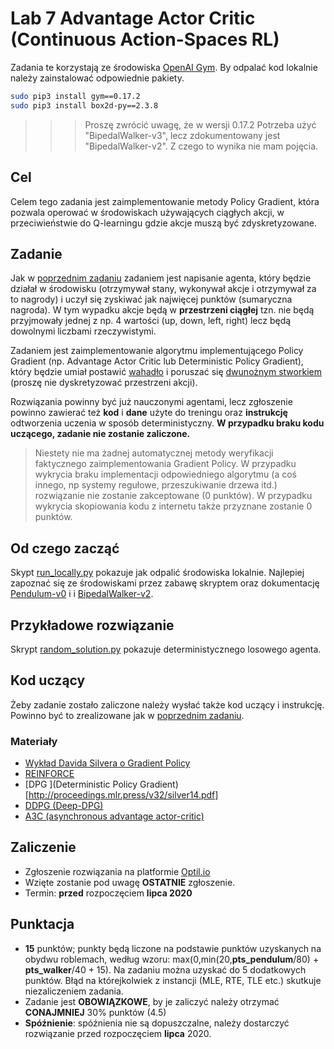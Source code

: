 # Lab 7 Advantage Actor Critic (Continuous Action-Spaces RL)

Zadania te korzystają ze środowiska [OpenAI Gym](https://gym.openai.com). By odpalać kod lokalnie należy zainstalować odpowiednie pakiety.

```bash
sudo pip3 install gym==0.17.2
sudo pip3 install box2d-py==2.3.8

```

>>> Proszę zwrócić uwagę, że w wersji 0.17.2 Potrzeba użyć 
"BipedalWalker-v3", lecz zdokumentowany jest "BipedalWalker-v2". Z czego to wynika nie mam pojęcia.

## Cel
Celem tego zadania jest zaimplementowanie metody Policy Gradient, która pozwala operować w środowiskach używających ciągłych akcji, w przeciwieństwie do Q-learningu gdzie akcje muszą być zdyskretyzowane.

## Zadanie
Jak w [poprzednim zadaniu](../lab6) zadaniem jest napisanie agenta, który będzie działał w środowisku (otrzymywał stany, wykonywał akcje i otrzymywał za to nagrody) i uczył się zyskiwać jak najwięcej punktów (sumaryczna nagroda). W tym wypadku akcje będą w **przestrzeni ciągłej** tzn. nie będą przyjmowały jednej z np. 4 wartości (up, down, left, right) lecz będą dowolnymi liczbami rzeczywistymi.

Zadaniem jest zaimplementowanie algorytmu implementującego Policy Gradient (np. Advantage Actor Critic lub  Deterministic Policy Gradient), który będzie umiał postawić [wahadło](https://gym.openai.com/envs/Pendulum-v0/) i poruszać się [dwunożnym stworkiem](https://gym.openai.com/envs/BipedalWalker-v2) (proszę nie dyskretyzować przestrzeni akcji). 

Rozwiązania powinny być już nauczonymi agentami, lecz zgłoszenie powinno zawierać też **kod** i **dane** użyte do treningu oraz **instrukcję** odtworzenia uczenia w sposób deterministyczny. **W przypadku braku kodu uczącego, zadanie nie zostanie zaliczone.**

> Niestety nie ma żadnej automatycznej metody weryfikacji faktycznego zaimplementowania Gradient Policy. W przypadku wykrycia braku implementacji odpowiedniego algorytmu (a coś innego, np systemy regułowe, przeszukiwanie drzewa itd.) rozwiązanie nie zostanie zakceptowane (0 punktów). W przypadku wykrycia skopiowania kodu z internetu także przyznane zostanie 0 punktów.

## Od czego zacząć
Skypt [run_locally.py](run_locally.py) pokazuje jak odpalić środowiska lokalnie. Najlepiej zapoznać się ze środowiskami przez zabawę skryptem oraz dokumentację 
[Pendulum-v0](https://gym.openai.com/envs/Pendulum-v0/) i i [BipedalWalker-v2](https://gym.openai.com/envs/BipedalWalker-v2).

## Przykładowe rozwiązanie
Skrypt [random_solution.py](random_solution.py) pokazuje deterministycznego losowego agenta.

## Kod uczący
Żeby zadanie zostało zaliczone należy wysłać także kod uczący i instrukcję. Powinno być to zrealizowane jak w [poprzednim zadaniu](../lab6).

### Materiały
* [Wykład Davida Silvera o  Gradient Policy](https://www.youtube.com/watch?v=KHZVXao4qXs)
* [REINFORCE](http://incompleteideas.net/sutton/williams-92.pdf)
* [DPG ](Deterministic Policy Gradient) [http://proceedings.mlr.press/v32/silver14.pdf]
* [DDPG (Deep-DPG)](https://arxiv.org/abs/1509.02971)
* [A3C (asynchronous advantage actor-critic)](https://arxiv.org/pdf/1602.01783.pdf)

## Zaliczenie
* Zgłoszenie rozwiązania na platformie [Optil.io](https://www.optil.io/optilion/problem/3170)
* Wzięte zostanie pod uwagę **OSTATNIE** zgłoszenie.
* Termin: **przed** rozpoczęciem **lipca 2020**



## Punktacja
* **15** punktów; punkty będą liczone na podstawie punktów uzyskanych na obydwu roblemach, według wzoru: max(0,min(20,**pts_pendulum**/80) + **pts_walker**/40 + 15). Na zadaniu można uzyskać do 5 dodatkowych punktów. Błąd na którejkolwiek z instancji (MLE, RTE, TLE etc.) skutkuje niezaliczeniem zadania.
* Zadanie jest **OBOWIĄZKOWE**, by je zaliczyć należy otrzymać **CONAJMNIEJ** 30% punktów (4.5)
* **Spóźnienie**: spóźnienia nie są dopuszczalne, należy dostarczyć rozwiązanie przed rozpoczęciem **lipca** 2020.